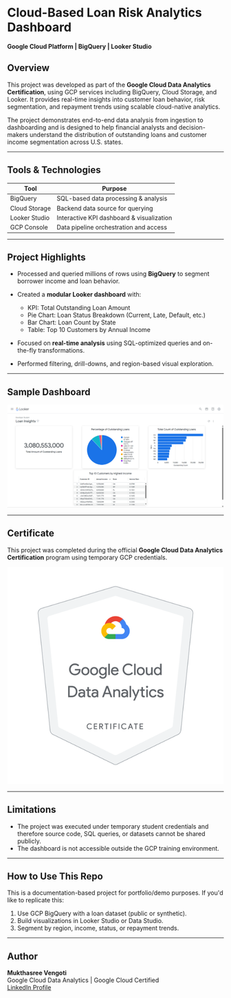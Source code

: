 # Cloud-Based Loan Risk Analytics Dashboard  
**Google Cloud Platform | BigQuery | Looker Studio**

## Overview
This project was developed as part of the **Google Cloud Data Analytics Certification**, using GCP services including BigQuery, Cloud Storage, and Looker. It provides real-time insights into customer loan behavior, risk segmentation, and repayment trends using scalable cloud-native analytics.

The project demonstrates end-to-end data analysis from ingestion to dashboarding and is designed to help financial analysts and decision-makers understand the distribution of outstanding loans and customer income segmentation across U.S. states.

---

## Tools & Technologies

| Tool        | Purpose                                 |
|-------------|------------------------------------------|
| BigQuery    | SQL-based data processing & analysis     |
| Cloud Storage | Backend data source for querying        |
| Looker Studio | Interactive KPI dashboard & visualization |
| GCP Console | Data pipeline orchestration and access   |

---

## Project Highlights

- Processed and queried millions of rows using **BigQuery** to segment borrower income and loan behavior.
- Created a **modular Looker dashboard** with:
  - KPI: Total Outstanding Loan Amount
  - Pie Chart: Loan Status Breakdown (Current, Late, Default, etc.)
  - Bar Chart: Loan Count by State
  - Table: Top 10 Customers by Annual Income

- Focused on **real-time analysis** using SQL-optimized queries and on-the-fly transformations.
- Performed filtering, drill-downs, and region-based visual exploration.

---

## Sample Dashboard

![Loan Risk Dashboard](Looker_Dashboard_Image.png)

---

## Certificate

This project was completed during the official **Google Cloud Data Analytics Certification** program using temporary GCP credentials.

![Google Cloud Certificate](google_cloud_data_analytics_certificate.png)

---

## Limitations

- The project was executed under temporary student credentials and therefore source code, SQL queries, or datasets cannot be shared publicly.
- The dashboard is not accessible outside the GCP training environment.

---

## How to Use This Repo

This is a documentation-based project for portfolio/demo purposes. If you'd like to replicate this:
1. Use GCP BigQuery with a loan dataset (public or synthetic).
2. Build visualizations in Looker Studio or Data Studio.
3. Segment by region, income, status, or repayment trends.

---

## Author

**Mukthasree Vengoti**  
Google Cloud Data Analytics | Google Cloud Certified  
[LinkedIn Profile](https://www.linkedin.com/in/mukthasree-vengoti/)
